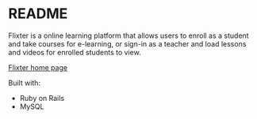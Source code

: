 # README

Flixter is a online learning platform that allows users to enroll as a student and take courses for e-learning, or sign-in as a teacher and load lessons and videos for enrolled students to view. 

[Flixter home page](https://flixter-kathryn-hoelscher.herokuapp.com)

Built with:
* Ruby on Rails
* MySQL
